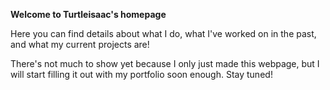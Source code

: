 **Welcome to Turtleisaac's homepage**

Here you can find details about what I do, what I've worked on in the past, and what my current projects are!

There's not much to show yet because I only just made this webpage, but I will start filling it out with my portfolio soon enough. Stay tuned!